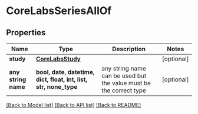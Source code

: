 # CoreLabsSeriesAllOf


## Properties
Name | Type | Description | Notes
------------ | ------------- | ------------- | -------------
**study** | [**CoreLabsStudy**](CoreLabsStudy.md) |  | [optional] 
**any string name** | **bool, date, datetime, dict, float, int, list, str, none_type** | any string name can be used but the value must be the correct type | [optional]

[[Back to Model list]](../README.md#documentation-for-models) [[Back to API list]](../README.md#documentation-for-api-endpoints) [[Back to README]](../README.md)


